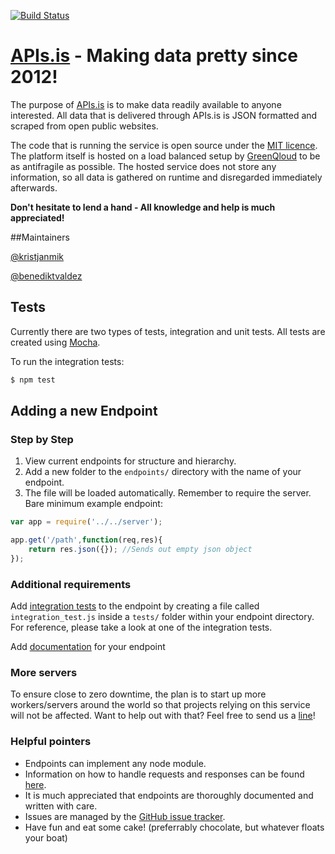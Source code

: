 [![Build Status](https://travis-ci.org/kristjanmik/apis.png?branch=master)](https://travis-ci.org/kristjanmik/apis)
# [APIs.is](http://apis.is) - Making data pretty since 2012!

The purpose of [APIs.is](http://apis.is) is to make data readily available to anyone interested. All data that is delivered through APIs.is is JSON formatted and scraped from open public websites.

The code that is running the service is open source under the [MIT licence](https://en.wikipedia.org/wiki/MIT_License). The platform itself is hosted on a load balanced setup by [GreenQloud](http://www.greenqloud.com) to be as antifragile as possible. The hosted service does not store any information, so all data is gathered on runtime and disregarded immediately afterwards.

**Don't hesitate to lend a hand - All knowledge and help is much appreciated!**

##Maintainers

[@kristjanmik](https://github.com/kristjanmik/)

[@benediktvaldez](https://github.com/benediktvaldez)

## Tests

Currently there are two types of tests, integration and unit tests. All tests are created using [Mocha](http://visionmedia.github.io/mocha/).

To run the integration tests:
```sh
$ npm test
```

## Adding a new Endpoint

### Step by Step

1. View current endpoints for structure and hierarchy.
2. Add a new folder to the `endpoints/` directory with the name of your endpoint.
3. The file will be loaded automatically. Remember to require the server. Bare minimum example endpoint:

```javascript
var app = require('../../server');

app.get('/path',function(req,res){
    return res.json({}); //Sends out empty json object
});
```

### Additional requirements

Add [integration tests](http://en.wikipedia.org/wiki/Integration_testing) to the endpoint by creating a file called `integration_test.js` inside a `tests/` folder within your endpoint directory. For reference, please take a look at one of the integration tests.

Add [documentation](https://github.com/kristjanmik/apis-docs) for your endpoint

### More servers

To ensure close to zero downtime, the plan is to start up more workers/servers around the world so that projects relying on this service will not be affected. Want to help out with that? Feel free to send us a [line](mailto:apis@apis.is)!

### Helpful pointers

- Endpoints can implement any node module.
- Information on how to handle requests and responses can be found [here](http://expressjs.com/api.html).
- It is much appreciated that endpoints are thoroughly documented and written with care.
- Issues are managed by the [GitHub issue tracker](https://github.com/kristjanmik/apis/issues).
- Have fun and eat some cake! (preferrably chocolate, but whatever floats your boat)
